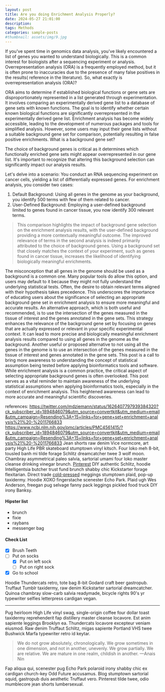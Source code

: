 ```yaml
---
layout: post
title: Are you doing Enrichment Analysis Properly?
date: 2024-05-27 21:01:00
description: 
tags: Methods
categories: sample-posts
#thumbnail: assets/img/9.jpg
---
```



If you've spent time in genomics data analysis, you've likely encountered a list of genes you wanted to understand biologically. This is a common interest for biologists after a sequencing experiment or analysis.
Overrepresentation analysis (ORA) is a frequently employed method, but it is often prone to inaccuracies due to the presence of many false positives in the results( reference in the literature). So, what exactly is overrepresentation analysis (ORA)?

ORA aims to determine if established biological functions or gene sets are disproportionately represented in a list generated through experimentation. It involves comparing an experimentally derived gene list to a database of gene sets with known functions. The goal is to identify whether certain known biological functions are significantly overrepresented in the experimentally derived gene list.
Enrichment analysis has become widely accessible, leading to the development of numerous packages and tools for simplified analysis. However, some users may input their gene lists without a suitable background gene set for comparison, potentially resulting in false positive enrichments.
What is a background gene set?

The choice of background genes is critical as it determines which functionally enriched gene sets might appear overrepresented in our gene list. It's important to recognize that altering this background selection can significantly impact our analysis results.

Let's delve into a scenario: You conduct an RNA sequencing experiment on cancer cells, yielding a list of differentially expressed genes. For enrichment analysis, you consider two cases:
1. Default Background: Using all genes in the genome as your background, you identify 500 terms with few of them related to cancer.
2. User-Defined Background: Employing a user-defined background limited to genes found in cancer tissue, you now identify 300 relevant terms.
   
> This comparison highlights the impact of background gene selection on the enrichment analysis results, with the user-defined background providing a more contextually meaningful outcome.
The improved relevance of terms in the second analysis is indeed primarily attributed to the choice of background genes. Using a background set that closely matches the context of your experiment, such as genes found in cancer tissue, increases the likelihood of identifying biologically meaningful enrichments.

The misconception that all genes in the genome should be used as a background is a common one. Many popular tools do allow this option, and users may default to it because they might not fully understand the underlying statistical tests. Often, the desire to obtain relevant terms aligned with their hypothesis takes precedence.
This underscores the importance of educating users about the significance of selecting an appropriate background gene set in enrichment analysis to ensure more meaningful and accurate results.
An alternative approach, which is both useful and recommended, is to use the intersection of the genes measured in the tissue of interest and the genes annotated in the gene sets. This strategy enhances the relevance of the background gene set by focusing on genes that are actually expressed or relevant in your specific experimental context. It can lead to more precise and biologically meaningful enrichment analysis results compared to using all genes in the genome as the background.
Another useful or proposed alternative to not using all the genes in the genome is to use an intersection of the genes measured in the tissue of interest and genes annotated in the gene sets.
This post is a call to bring more awareness to understanding the concept of statistical assumption being tested before applying bioinformatics tools and software.
While enrichment analysis is a common practice, the critical aspect of selecting appropriate background genes is often overlooked. This post serves as a vital reminder to maintain awareness of the underlying statistical assumptions when applying bioinformatics tools, especially in the context of enrichment analysis. This heightened awareness can lead to more accurate and meaningful scientific discoveries.

references:
https://twitter.com/mdziemann/status/1626407797939384320?ck_subscriber_id=1894846079&utm_source=convertkit&utm_medium=email&utm_campaign=Resending%3A+15+links+for+gene+set+enrichment+analysis%21%20-%2011766833
https://www.ncbi.nlm.nih.gov/pmc/articles/PMC4561415/?ck_subscriber_id=1894846079&utm_source=convertkit&utm_medium=email&utm_campaign=Resending%3A+15+links+for+gene+set+enrichment+analysis%21%20-%2011766833
Jean shorts raw denim Vice normcore, art party High Life PBR skateboard stumptown vinyl kitsch. Four loko meh 8-bit, tousled banh mi tilde forage Schlitz dreamcatcher twee 3 wolf moon. Chambray asymmetrical paleo salvia, sartorial umami four loko master cleanse drinking vinegar brunch. [Pinterest](https://www.pinterest.com) DIY authentic Schlitz, hoodie Intelligentsia butcher trust fund brunch shabby chic Kickstarter forage flexitarian. Direct trade <a href="https://en.wikipedia.org/wiki/Cold-pressed_juice">cold-pressed</a> meggings stumptown plaid, pop-up taxidermy. Hoodie XOXO fingerstache scenester Echo Park. Plaid ugh Wes Anderson, freegan pug selvage fanny pack leggings pickled food truck DIY irony Banksy.

#### Hipster list

- brunch
- fixie
- raybans
- messenger bag

#### Check List

- [x] Brush Teeth
- [ ] Put on socks
  - [x] Put on left sock
  - [ ] Put on right sock
- [x] Go to school

Hoodie Thundercats retro, tote bag 8-bit Godard craft beer gastropub. Truffaut Tumblr taxidermy, raw denim Kickstarter sartorial dreamcatcher. Quinoa chambray slow-carb salvia readymade, bicycle rights 90's yr typewriter selfies letterpress cardigan vegan.

<hr>

Pug heirloom High Life vinyl swag, single-origin coffee four dollar toast taxidermy reprehenderit fap distillery master cleanse locavore. Est anim sapiente leggings Brooklyn ea. Thundercats locavore excepteur veniam eiusmod. Raw denim Truffaut Schlitz, migas sapiente Portland VHS twee Bushwick Marfa typewriter retro id keytar.

> We do not grow absolutely, chronologically. We grow sometimes in one dimension, and not in another, unevenly. We grow partially. We are relative. We are mature in one realm, childish in another.
> —Anais Nin

Fap aliqua qui, scenester pug Echo Park polaroid irony shabby chic ex cardigan church-key Odd Future accusamus. Blog stumptown sartorial squid, gastropub duis aesthetic Truffaut vero. Pinterest tilde twee, odio mumblecore jean shorts lumbersexual.
